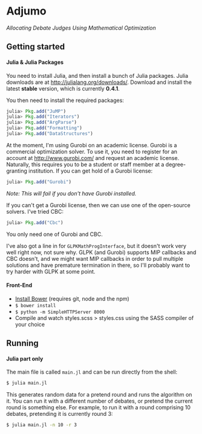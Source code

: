 # Adjumo
*Allocating Debate Judges Using Mathematical Optimization*

## Getting started

#### Julia & Julia Packages

You need to install Julia, and then install a bunch of Julia packages. Julia downloads are at http://julialang.org/downloads/.
Download and install the latest **stable** version, which is currently **0.4.1**.

You then need to install the required packages:
``` julia
julia> Pkg.add("JuMP")
julia> Pkg.add("Iterators")
julia> Pkg.add("ArgParse")
julia> Pkg.add("Formatting")
julia> Pkg.add("DataStructures")
```

At the moment, I'm using Gurobi on an academic license. Gurobi is a commercial optimization solver.
To use it, you need to register for an account at http://www.gurobi.com/ and request an academic
license. Naturally, this requires you to be a student or staff member at a degree-granting institution.
If you can get hold of a Gurobi license:
``` julia
julia> Pkg.add("Gurobi")
```
*Note: This will fail if you don't have Gurobi installed.*

If you can't get a Gurobi license, then we can use one of the open-source solvers. I've tried CBC:
``` julia
julia> Pkg.add("Cbc")
```

You only need one of Gurobi and CBC.

I've also got a line in for `GLPKMathProgInterface`, but it doesn't work very well right now, not
sure why. GLPK (and Gurobi) supports MIP callbacks and CBC doesn't, and we might want MIP callbacks
in order to pull multiple solutions and have premature termination in there, so I'll probably want
to try harder with GLPK at some point.

#### Front-End

- [Install Bower](http://bower.io) (requires git, node and the npm)
- ```$ bower install```
- ```$ python -m SimpleHTTPServer 8000```
- Compile and watch styles.scss > styles.css using the SASS compiler of your choice

## Running

#### Julia part only

The main file is called `main.jl` and can be run directly from the shell:
``` bash
$ julia main.jl
```

This generates random data for a pretend round and runs the algorithm on it. You can run it with a different number of debates, or pretend the current round is something else. For example, to run it with a round comprising 10 debates, pretending it is currently round 3:
``` bash
$ julia main.jl -n 10 -r 3
```

